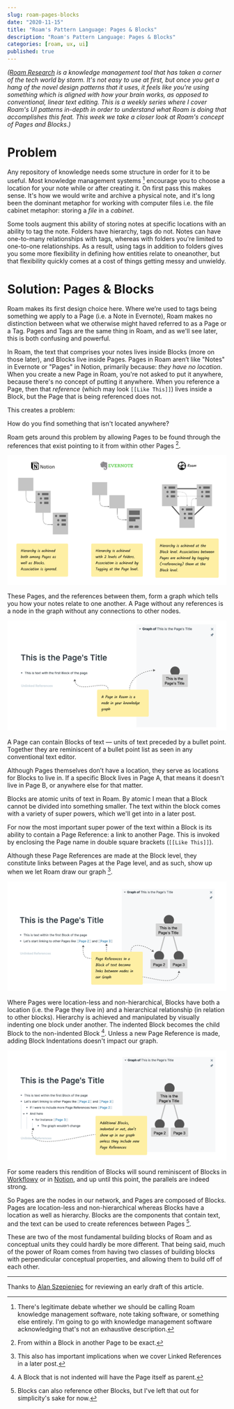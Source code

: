 ```yaml
---
slug: roam-pages-blocks
date: "2020-11-15"
title: "Roam's Pattern Language: Pages & Blocks"
description: "Roam's Pattern Language: Pages & Blocks"
categories: [roam, ux, ui]
published: true
---
```



*([Roam Research](https://roamresearch.com) is a knowledge management tool that has taken a corner of the tech world by storm. It's not easy to use at first, but once you get a hang of the novel design patterns that it uses, it feels like you're using something which is aligned with how your brain works, as opposed to conventional, linear text editing. This is a weekly series where I cover Roam's UI patterns in-depth in order to understand what Roam is doing that accomplishes this feat. This week we take a closer look at Roam's concept of Pages and Blocks.)*

# Problem

Any repository of knowledge needs some structure in order for it to be useful.  Most knowledge management systems [^1] encourage you to choose a location for your note while or after creating it. On first pass this makes sense. It's how we would write and archive a physical note, and it's long been the dominant metaphor for working with computer files i.e. the file cabinet metaphor: storing a *file* in a *cabinet*. 

Some tools augment this ability of storing notes at specific locations with an ability to tag the note. Folders have hierarchy, tags do not. Notes can have one-to-many relationships with tags, whereas with folders you're limited to one-to-one relationships. As a result, using tags in addition to folders gives you some more flexibility in defining how entities relate to oneanother, but that flexibility quickly comes at a cost of things getting messy and unwieldy.

# Solution: Pages & Blocks

Roam makes its first design choice here. Where we’re used to tags being something we apply to a Page (i.e. a Note in Evernote), Roam makes no distinction between what we otherwise might haved referred to as a Page or a Tag. Pages and Tags are the same thing in Roam, and as we'll see later, this is both confusing and powerful.

In Roam, the text that comprises your notes lives inside Blocks (more on those later), and Blocks live inside Pages. Pages in Roam aren’t like "Notes" in Evernote or "Pages" in Notion, primarily because: *they have no location*. When you create a new Page in Roam, you're not asked to put it anywhere, because there's no concept of putting it anywhere. When you reference a Page, then that *reference* (which may look `[[Like This]]`) lives inside a Block, but the Page that is being referenced does not.

This creates a problem: 

How do you find something that isn't located anywhere? 

Roam gets around this problem by allowing Pages to be found through the references that exist pointing to it from within other Pages [^2].

![Notion vs. Evernote vs. Roam](./images/notion-vs-evernote-vs-roam.png)

These Pages, and the references between them, form a graph which tells you how your notes relate to one another. A Page without any references is a node in the graph without any connections to other nodes.

![Starting with an empty page](./images/one-node.png)

A Page can contain Blocks of text — units of text preceded by a bullet point. Together they are reminiscent of a bullet point list as seen in any conventional text editor. 

Although Pages themselves don’t have a location, they serve as locations for Blocks to live in. If a specific Block lives in Page A, that means it doesn't live in Page B, or anywhere else for that matter.

Blocks are atomic units of text in Roam. By atomic I mean that a Block cannot be divided into something smaller. The text within the block comes with a variety of super powers, which we'll get into in a later post.

For now the most important super power of the text within a Block is its ability to contain a Page Reference: a link to another Page. This is invoked by enclosing the Page name in double square brackets (`[[Like This]]`). 

Although these Page References are made at the Block level, they constitute links between Pages at the Page level, and as such, show up when we let Roam draw our graph [^3].

![First Page References](./images/first-page-references.png)

Where Pages were location-less and non-hierarchical, Blocks have both a location (i.e. the Page they live in) and a hierarchical relationship (in relation to other blocks). Hierarchy is achieved and manipulated by visually indenting one block under another. The indented Block becomes the child Block to the non-indented Block [^4]. Unless a new Page Reference is made, adding Block Indentations doesn't impact our graph.

![More Blocks Don't Make a Difference](./images/more-blocks-dont-make-a-difference.png)

For some readers this rendition of Blocks will sound reminiscent of Blocks in [Workflowy](https://workflowy.com) or in [Notion](https://notions.so), and up until this point, the parallels are indeed strong. 

So Pages are the nodes in our network, and Pages are composed of Blocks. Pages are location-less and non-hierarchical whereas Blocks have a location as well as  hierarchy. Blocks are the components that contain text, and the text can be used to create references between Pages [^5].

These are two of the most fundamental building blocks of Roam and as conceptual units they could hardly be more different. That being said, much of the power of Roam comes from having two classes of building blocks with perpendicular conceptual properties, and allowing them to build off of each other.

---

Thanks to [Alan Szepieniec](https://asz.ink/) for reviewing an early draft of this article.

[^1]: There's legitimate debate whether we should be calling Roam knowledge management software, note taking software, or something else entirely. I'm going to go with knowledge management software acknowledging that's not an exhaustive description.

[^2]: From within a Block in another Page to be exact.

[^3]: This also has important implications when we cover Linked References in a later post.

[^4]: A Block that is not indented will have the Page itself as parent.

[^5]: Blocks can also reference other Blocks, but I've left that out for simplicity's sake for now.